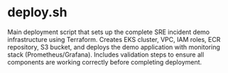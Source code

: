 # deploy.sh

Main deployment script that sets up the complete SRE incident demo infrastructure using Terraform. Creates EKS cluster, VPC, IAM roles, ECR repository, S3 bucket, and deploys the demo application with monitoring stack (Prometheus/Grafana). Includes validation steps to ensure all components are working correctly before completing deployment. 